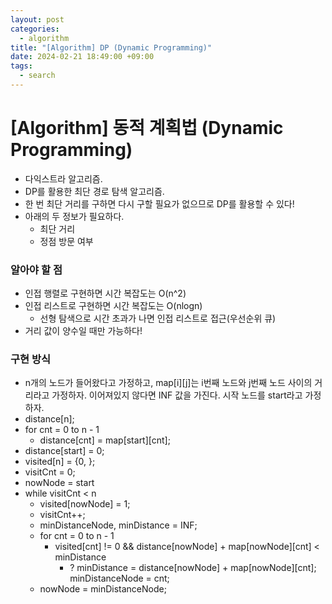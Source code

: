 ```yaml
---
layout: post
categories:
  - algorithm
title: "[Algorithm] DP (Dynamic Programming)"
date: 2024-02-21 18:49:00 +09:00
tags:
  - search
---
```

# [Algorithm] 동적 계획법 (Dynamic Programming)

- 다익스트라 알고리즘.
- DP를 활용한 최단 경로 탐색 알고리즘.
- 한 번 최단 거리를 구하면 다시 구할 필요가 없으므로 DP를 활용할 수 있다!
- 아래의 두 정보가 필요하다.
	- 최단 거리
	- 정점 방문 여부

### 알아야 할 점
- 인접 행렬로 구현하면 시간 복잡도는 O(n^2)
- 인접 리스트로 구현하면 시간 복잡도는 O(nlogn)
	- 선형 탐색으로 시간 초과가 나면 인접 리스트로 접근(우선순위 큐)
- 거리 값이 양수일 때만 가능하다!

### 구현 방식
- n개의 노드가 들어왔다고 가정하고, map\[i]\[j]는 i번째 노드와 j번째 노드 사이의 거리라고 가정하자. 이어져있지 않다면 INF 값을 가진다. 시작 노드를 start라고 가정하자.
- distance\[n];
- for cnt = 0 to n - 1
	- distance\[cnt] = map\[start]\[cnt];
- distance\[start] = 0;
- visited\[n] = {0, };
- visitCnt = 0;
- nowNode = start
- while visitCnt < n
	- visited\[nowNode] = 1;
	- visitCnt++;
	- minDistanceNode, minDistance = INF;
	- for cnt = 0 to n - 1
		- visited\[cnt] != 0 && distance\[nowNode] + map\[nowNode]\[cnt] < minDistance
			- ? minDistance = distance\[nowNode] + map\[nowNode]\[cnt];
				 minDistanceNode = cnt;
	- nowNode = minDistanceNode;
